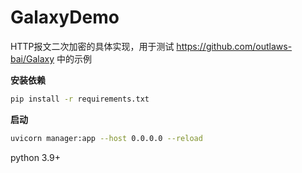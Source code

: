 # GalaxyDemo
HTTP报文二次加密的具体实现，用于测试 https://github.com/outlaws-bai/Galaxy 中的示例

**安装依赖**

```bash
pip install -r requirements.txt
```

**启动**
```bash
uvicorn manager:app --host 0.0.0.0 --reload
```

python 3.9+